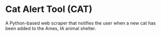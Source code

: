 # Cat Alert Tool (CAT)

A Python-based web scraper that notifies the user when a new cat has been added to the Ames, IA animal shelter.
